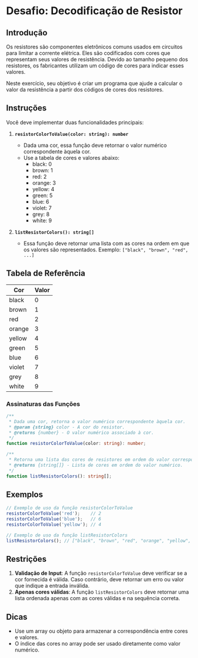 # Desafio: Decodificação de Resistor

## Introdução
Os resistores são componentes eletrônicos comuns usados em circuitos para limitar a corrente elétrica. Eles são codificados com cores que representam seus valores de resistência. Devido ao tamanho pequeno dos resistores, os fabricantes utilizam um código de cores para indicar esses valores.

Neste exercício, seu objetivo é criar um programa que ajude a calcular o valor da resistência a partir dos códigos de cores dos resistores.

## Instruções

Você deve implementar duas funcionalidades principais:

1. **`resistorColorToValue(color: string): number`**
    - Dada uma cor, essa função deve retornar o valor numérico correspondente àquela cor.
    - Use a tabela de cores e valores abaixo:
      - black: 0
      - brown: 1
      - red: 2
      - orange: 3
      - yellow: 4
      - green: 5
      - blue: 6
      - violet: 7
      - grey: 8
      - white: 9

2. **`listResistorColors(): string[]`**
    - Essa função deve retornar uma lista com as cores na ordem em que os valores são representados. Exemplo: `["black", "brown", "red", ...]`

## Tabela de Referência

| Cor      | Valor |
|----------|-------|
| black    | 0     |
| brown   | 1     |
| red | 2     |
| orange  | 3     |
| yellow  | 4     |
| green    | 5     |
| blue     | 6     |
| violet  | 7     |
| grey    | 8     |
| white   | 9     |

### Assinaturas das Funções

```typescript
/**
 * Dada uma cor, retorna o valor numérico correspondente àquela cor.
 * @param {string} color - A cor do resistor.
 * @returns {number} - O valor numérico associado à cor.
 */
function resistorColorToValue(color: string): number;

/**
 * Retorna uma lista das cores de resistores em ordem do valor correspondente.
 * @returns {string[]} - Lista de cores em ordem do valor numérico.
 */
function listResistorColors(): string[];
```

## Exemplos

```typescript
// Exemplo de uso da função resistorColorToValue
resistorColorToValue('red');    // 2
resistorColorToValue('blue');   // 6
resistorColorToValue('yellow'); // 4

// Exemplo de uso da função listResistorColors
listResistorColors(); // ["black", "brown", "red", "orange", "yellow", "green", "blue", "violet", "grey", "white"]
```

## Restrições
1. **Validação de Input**: A função `resistorColorToValue` deve verificar se a cor fornecida é válida. Caso contrário, deve retornar um erro ou valor que indique a entrada inválida.
2. **Apenas cores válidas**: A função `listResistorColors` deve retornar uma lista ordenada apenas com as cores válidas e na sequência correta.

## Dicas
- Use um array ou objeto para armazenar a correspondência entre cores e valores.
- O índice das cores no array pode ser usado diretamente como valor numérico.

